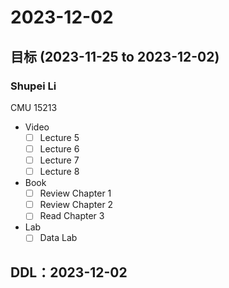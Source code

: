 # 2023-12-02
## 目标 (2023-11-25 to 2023-12-02)
### Shupei Li
CMU 15213
- Video
    - [ ] Lecture 5
    - [ ] Lecture 6
    - [ ] Lecture 7
    - [ ] Lecture 8
- Book
    - [ ] Review Chapter 1
    - [ ] Review Chapter 2
    - [ ] Read Chapter 3
- Lab
    - [ ] Data Lab

## DDL：2023-12-02
